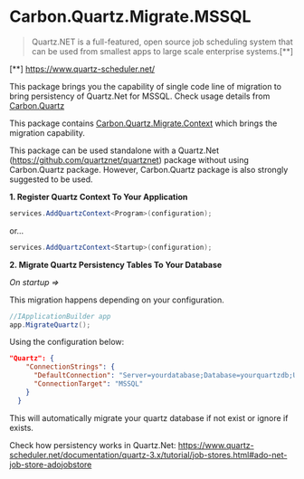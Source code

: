 ﻿# Carbon.Quartz.Migrate.MSSQL

> Quartz.NET is a full-featured, open source job scheduling system that can be used from smallest apps to large scale enterprise systems.[**]

[**] https://www.quartz-scheduler.net/

This package brings you the capability of single code line of migration to bring persistency of Quartz.Net for MSSQL. Check
usage details from [Carbon.Quartz](../Carbon.Quartz/README.md) 

This package contains [Carbon.Quartz.Migrate.Context](../Carbon.Quartz.Migrate.Context/README.md) which brings the migration capability.

This package can be used standalone with a Quartz.Net (https://github.com/quartznet/quartznet) package without
using Carbon.Quartz package. However, Carbon.Quartz package is also strongly suggested to be used.

**1. Register Quartz Context To Your Application**

```csharp
services.AddQuartzContext<Program>(configuration);
```
or...
```csharp
services.AddQuartzContext<Startup>(configuration);
```

**2. Migrate Quartz Persistency Tables To Your Database**

*On startup =>*

This migration happens depending on your configuration.
```csharp
//IApplicationBuilder app
app.MigrateQuartz();
```
Using the configuration below:

```json
"Quartz": {
    "ConnectionStrings": {
      "DefaultConnection": "Server=yourdatabase;Database=yourquartzdb;User ID=user;Password='pass';Connect Timeout=30;",
      "ConnectionTarget": "MSSQL"
    }
  }
```

This will automatically migrate your quartz database if not exist or ignore if exists.

Check how persistency works in Quartz.Net: https://www.quartz-scheduler.net/documentation/quartz-3.x/tutorial/job-stores.html#ado-net-job-store-adojobstore
